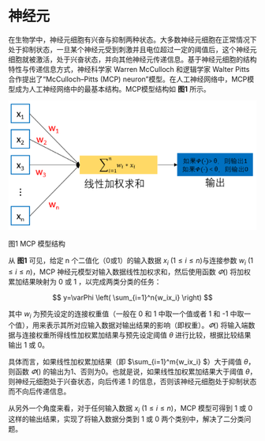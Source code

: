 # 神经元

在生物学中，神经元细胞有兴奋与抑制两种状态。大多数神经元细胞在正常情况下处于抑制状态，一旦某个神经元受到刺激并且电位超过一定的阈值后，这个神经元细胞就被激活，处于兴奋状态，并向其他神经元传递信息。基于神经元细胞的结构特性与传递信息方式，神经科学家 Warren McCulloch 和逻辑学家 Walter Pitts 合作提出了“McCulloch–Pitts (MCP) neuron”模型。在人工神经网络中，MCP模型成为人工神经网络中的最基本结构。MCP模型结构如 **图1** 所示。

![图1 MCP 模型结构](../../../images/deep_learning/basic_concepts/neurons.png)

图1 MCP 模型结构

从 **图1** 可见，给定 n 个二值化（0或1）的输入数据 $x_i$ ($1\le i\le n$)与连接参数 $w_i$ ($1\le i\le n$)，MCP 神经元模型对输入数据线性加权求和，然后使用函数 $\varPhi \left(  \right)$ 将加权累加结果映射为 0 或 1 ，以完成两类分类的任务：

$$
y=\varPhi \left( \sum_{i=1}^n{w_ix_i} \right)
$$

其中 $w_i$ 为预先设定的连接权重值（一般在 0 和 1 中取一个值或者 1 和 -1 中取一个值），用来表示其所对应输入数据对输出结果的影响（即权重）。$\varPhi \left(  \right)$ 将输入端数据与连接权重所得线性加权累加结果与预先设定阈值 $\theta$ 进行比较，根据比较结果输出 1 或 0。

具体而言，如果线性加权累加结果（即 $\sum_{i=1}^m{w_ix_i}
$）大于阈值 $\theta$，则函数 $\varPhi \left(  \right)$ 的输出为1、否则为0。也就是说，如果线性加权累加结果大于阈值 $\theta$，则神经元细胞处于兴奋状态，向后传递 1 的信息，否则该神经元细胞处于抑制状态而不向后传递信息。

从另外一个角度来看，对于任何输入数据 $x_i$ ($1\le i\le n$)，MCP 模型可得到 1 或 0 这样的输出结果，实现了将输入数据分类到 1 或 0 两个类别中，解决了二分类问题。



